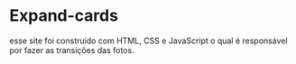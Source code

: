 # Expand-cards
esse site foi construido com HTML, CSS e JavaScript o qual é responsável por fazer as transições das fotos.
